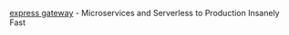 [express gateway](https://www.express-gateway.io/) - Microservices and Serverless to Production Insanely Fast

